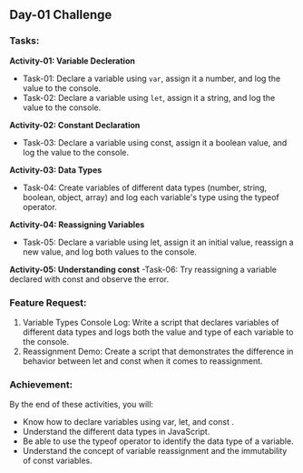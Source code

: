 ## Day-01 Challenge

### Tasks:

**Activity-01: Variable Decleration**
- Task-01: Declare a variable using `var`, assign it a number, and log the value to the console.
- Task-02: Declare a variable using `let`, assign it a string, and log the value to the console. 

**Activity-02: Constant Declaration**
- Task-03: Declare a variable using const, assign it a boolean value, and log the value to the console.

**Activity-03: Data Types**
- Task-04: Create variables of different data types (number, string, boolean, object, array) and log each variable's type using the typeof operator.

**Activity-04: Reassigning Variables**
- Task-05: Declare a variable using let, assign it an initial value, reassign a new value, and log both values to the console.

**Activity-05: Understanding const**
-Task-06: Try reassigning a variable declared with const and observe the error.

### Feature Request:
1. Variable Types Console Log: Write a script that declares variables of different data types and logs both the value and type of each variable to the console.
2. Reassignment Demo: Create a script that demonstrates the difference in behavior between let and const when it comes to reassignment.

### Achievement:
By the end of these activities, you will:

- Know how to declare variables using var, let, and const .
- Understand the different data types in JavaScript.
- Be able to use the typeof operator to identify the data type of a variable.
- Understand the concept of variable reassignment and the immutability of const variables.